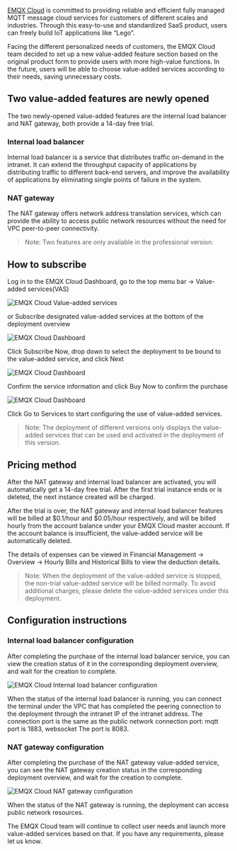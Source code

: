 [EMQX Cloud](https://www.emqx.com/en/cloud) is committed to providing reliable and efficient fully managed MQTT message cloud services for customers of different scales and industries. Through this easy-to-use and standardized SaaS product, users can freely build IoT applications like “Lego”.

Facing the different personalized needs of customers, the EMQX Cloud team decided to set up a new value-added feature section based on the original product form to provide users with more high-value functions. In the future, users will be able to choose value-added services according to their needs, saving unnecessary costs.

## Two value-added features are newly opened

The two newly-opened value-added features are the internal load balancer and NAT gateway, both provide a 14-day free trial.

### Internal load balancer

Internal load balancer is a service that distributes traffic on-demand in the intranet. It can extend the throughput capacity of applications by distributing traffic to different back-end servers, and improve the availability of applications by eliminating single points of failure in the system.

### NAT gateway

The NAT gateway offers network address translation services, which can provide the ability to access public network resources without the need for VPC peer-to-peer connectivity.

> Note: Two features are only avaliable in the professional version.

## How to subscribe

Log in to the EMQX Cloud Dashboard, go to the top menu bar -> Value-added services(VAS)

![EMQX Cloud Value-added services](https://static.emqx.net/images/2f8cba96b9a99b612a7e07b072a29ef2.png)
 
or Subscribe designated value-added services at the bottom of the deployment overview

![EMQX Cloud Dashboard](https://static.emqx.net/images/d97195c9759473d9d6a27280788bac16.png)
 
Click Subscribe Now, drop down to select the deployment to be bound to the value-added service, and click Next

![EMQX Cloud Dashboard](https://static.emqx.net/images/e480c9a6f4d416003cfb08beae7dd228.png)
 
Confirm the service information and click Buy Now to confirm the purchase

![EMQX Cloud Dashboard](https://static.emqx.net/images/0bab7dc3132b6d87af01d0f4fd190b25.png) 

Click Go to Services to start configuring the use of value-added services.

> Note: The deployment of different versions only displays the value-added services that can be used and activated in the deployment of this version.

 
## Pricing method

After the NAT gateway and internal load balancer are activated, you will automatically get a 14-day free trial. After the first trial instance ends or is deleted, the next instance created will be charged.

After the trial is over, the NAT gateway and internal load balancer features will be billed at $0.1/hour and $0.05/hour respectively, and will be billed hourly from the account balance under your EMQX Cloud master account. If the account balance is insufficient, the value-added service will be automatically deleted.

The details of expenses can be viewed in Financial Management -> Overview -> Hourly Bills and Historical Bills to view the deduction details.

> Note: When the deployment of the value-added service is stopped, the non-trial value-added service will be billed normally. To avoid additional charges, please delete the value-added services under this deployment.

## Configuration instructions

### Internal load balancer configuration

After completing the purchase of the internal load balancer service, you can view the creation status of it  in the corresponding deployment overview, and wait for the creation to complete.

![EMQX Cloud Internal load balancer configuration](https://static.emqx.net/images/a28b0069e5e73ff37de1cc868e703981.png)
 

When the status of the internal load balancer is running, you can connect the terminal under the VPC that has completed the peering connection to the deployment through the intranet IP of the intranet address. The connection port is the same as the public network connection port: mqtt port is 1883, websocket The port is 8083.

### NAT gateway configuration

After completing the purchase of the NAT gateway value-added service, you can see the NAT gateway creation status in the corresponding deployment overview, and wait for the creation to complete.

![EMQX Cloud NAT gateway configuration](https://static.emqx.net/images/6e54bcdec555edfd52cd2cb7538c5339.png)
 

When the status of the NAT gateway is running, the deployment can access public network resources.

 

The EMQX Cloud team will continue to collect user needs and launch more value-added services based on that. If you have any requirements, please let us know.
